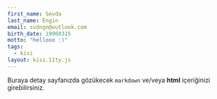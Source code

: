 ```yaml
---
first_name: Sevda
last_name: Engin
email: svdngn@outlook.com
birth_date: 19960315
motto: "hellooo :)"
tags:
  - kisi
layout: kisi.11ty.js
---
```

Buraya detay sayfanızda gözükecek `markdown` ve/veya <b>html</b> içeriğinizi girebilirsiniz.